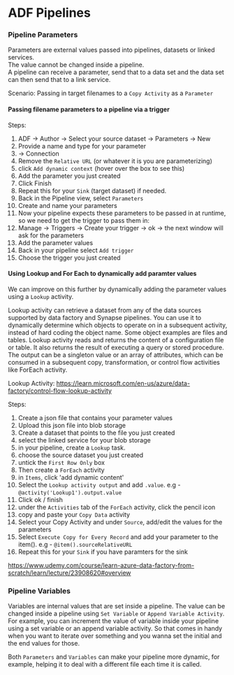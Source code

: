 # ADF Pipelines


### Pipeline Parameters
Parameters are external values passed into pipelines, datasets or linked services.  
The value cannot be changed inside a pipeline.    
A pipeline can receive a parameter, send that to a data set and the data set can then send that to a link service.  

Scenario: Passing in target filenames to a ```Copy Activity``` as a `Parameter`  

#### Passing filename parameters to a pipeline via a trigger
Steps:  

1. ADF -> Author -> Select your source dataset -> Parameters -> New
2. Provide a name and type for your parameter
3. -> Connection 
4. Remove the `Relative URL` (or whatever it is you are parameterizing)
5. click `Add dynamic context` (hover over the box to see this)
6. Add the parameter you just created
7. Click Finish
8. Repeat this for your `Sink` (target dataset) if needed.
9. Back in the Pipeline view, select `Parameters`
10. Create and name your parameters
11. Now your pipeline expects these parameters to be passed in at runtime, so we need to get the trigger to pass them in:
12. Manage -> Triggers -> Create your trigger -> ok -> the next window will ask for the parameters
13. Add the parameter values
13. Back in your pipeline select `Add trigger`
14. Choose the trigger you just created

#### Using Lookup and For Each to dynamically add paramter values
We can improve on this further by dynamically adding the parameter values using a `Lookup` activity.  

Lookup activity can retrieve a dataset from any of the data sources supported by data factory and Synapse pipelines. You can use it to dynamically determine which objects to operate on in a subsequent activity, instead of hard coding the object name. Some object examples are files and tables.
Lookup activity reads and returns the content of a configuration file or table. It also returns the result of executing a query or stored procedure. The output can be a singleton value or an array of attributes, which can be consumed in a subsequent copy, transformation, or control flow activities like ForEach activity.  

Lookup Activity: https://learn.microsoft.com/en-us/azure/data-factory/control-flow-lookup-activity 

Steps:  

1. Create a json file that contains your parameter values
2. Upload this json file into blob storage
3. Create a dataset that points to the file you just created
4. select the linked service for your blob storage
5. in your pipeline, create a `Lookup` task.
6. choose the source dataset you just created
7. untick the `First Row Only` box
7. Then create a `ForEach` activity
9. in `Items`, click 'add dynamic content'
10. Select the `Lookup activity output` and add `.value`. e.g - `@activity('Lookup1').output.value`
11. Click ok / finish
12. under the `Activities` tab of the `ForEach` activity, click the pencil icon
13. copy and paste your `Copy Data` activity 
14. Select your Copy Activity and under `Source`, add/edit the values for the parameters 
15. Select `Execute Copy for Every Record` and add your parameter to the item(). e.g - `@item().sourceRelativeURL`
16. Repeat this for your `Sink` if you have paramters for the sink 





https://www.udemy.com/course/learn-azure-data-factory-from-scratch/learn/lecture/23908620#overview


### Pipeline Variables

Variables are internal values that are set inside a pipeline. The value can be changed inside a pipeline using `Set Variable` or `Append Variable Activity`. For example, you can increment the value of variable inside your pipeline using a set variable or an append variable activity. So that comes in handy when you want to iterate over something and you wanna set the initial and the end values for those.

Both `Parameters` and `Variables` can make your pipeline more dynamic, for example, helping it to deal with a different file each time it is called.

